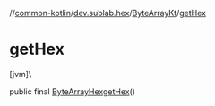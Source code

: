 //[common-kotlin](../../../index.md)/[dev.sublab.hex](../index.md)/[ByteArrayKt](index.md)/[getHex](get-hex.md)

# getHex

[jvm]\

public final [ByteArrayHex](../-byte-array-hex/index.md)[getHex](get-hex.md)()
